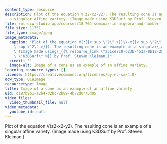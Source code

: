 ```yaml
---
content_type: resource
description: Plot of the equation V(z2-x2-y2). The resulting cone is an example of
  a singular affine variety. (Image made using K3DSurf by Prof. Steven Kleiman.)
file: /ol-ocw-studio-app/courses/18-704-seminar-in-algebra-and-number-theory-computational-commutative-algebra-and-algebraic-geometry-fall-2008/d187b9b1a2b4d2bc2b894b72d0775d05_18-704f08-th.jpg
file_size: 11751
file_type: image/jpeg
image_metadata:
  caption: "Plot of the equation V(z{{< sup \"2\" >}}\\-x{{< sup \"2\" >}}\\-y{{<\
    \ sup \"2\" >}}). The resulting cone is an example of a singular\_affine variety.\
    \ (Image made using\_{{% resource_link \"a31ce7c0-c23b-453a-8b12-259272cc694c\"\
    \ \"K3DSurf\" %}} by Prof. Steven Kleiman.)"
  credit: ''
  image-alt: Image of a cone as an example of an affine variety.
learning_resource_types: []
license: https://creativecommons.org/licenses/by-nc-sa/4.0/
ocw_type: OCWImage
resourcetype: Image
title: Image of a cone as an example of an affine variety
uid: d187b9b1-a2b4-d2bc-2b89-4b72d0775d05
video_files:
  video_thumbnail_file: null
video_metadata:
  youtube_id: null
---
```

Plot of the equation V(z2-x2-y2). The resulting cone is an example of a singular affine variety. (Image made using K3DSurf by Prof. Steven Kleiman.)